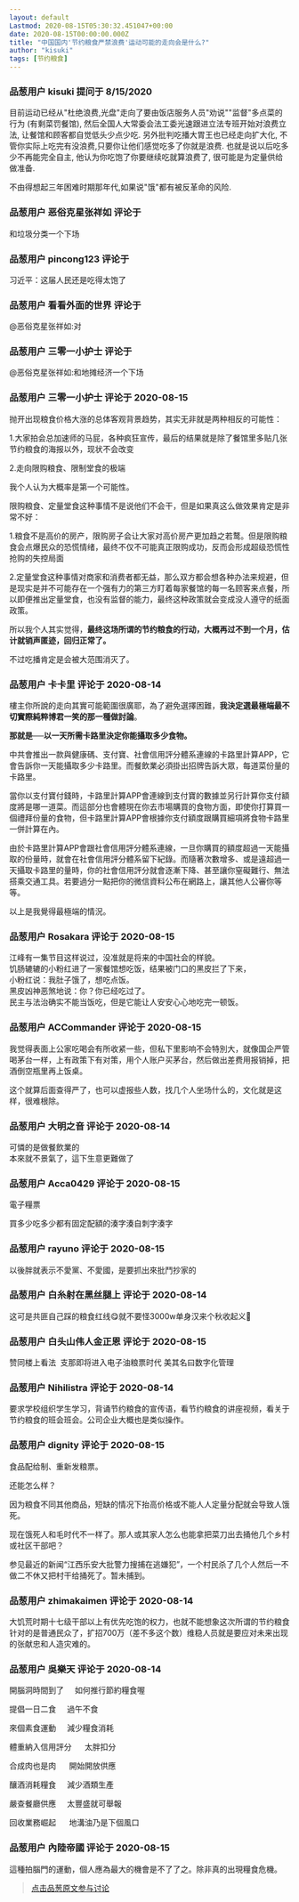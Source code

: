 ```yaml
---
layout: default
Lastmod: 2020-08-15T05:30:32.451047+00:00
date: 2020-08-15T00:00:00.000Z
title: "中国国内'节约粮食严禁浪费'运动可能的走向会是什么?"
author: "kisuki"
tags: [节约粮食]
---
```



### 品葱用户 **kisuki** 提问于 8/15/2020
    
目前运动已经从"杜绝浪费,光盘"走向了要由饭店服务人员"劝说""监督"多点菜的行为 (有剩菜罚餐馆), 然后全国人大常委会法工委光速跟进立法专班开始对浪费立法, 让餐馆和顾客都自觉低头少点少吃. 另外批判吃播大胃王也已经走向扩大化, 不管你实际上吃完有没浪费,只要你让他们感觉吃多了你就是浪费. 也就是说以后吃多少不再能完全自主, 他认为你吃饱了你要继续吃就算浪费了, 很可能是为定量供给做准备.  
  
不由得想起三年困难时期那年代,如果说"饿"都有被反革命的风险.
    
                

### 品葱用户 **恶俗克星张祥如** 评论于 
        
和垃圾分类一个下场
        
                

### 品葱用户 **pincong123** 评论于 
        
习近平：这届人民还是吃得太饱了
        
                

### 品葱用户 **看看外面的世界** 评论于 
        
@恶俗克星张祥如:对
        
                

### 品葱用户 **三零一小护士** 评论于 
        
@恶俗克星张祥如:和地摊经济一个下场
        
                

### 品葱用户 **三零一小护士** 评论于 2020-08-15
        
抛开出现粮食价格大涨的总体客观背景趋势，其实无非就是两种相反的可能性：  
  
1.大家拍会总加速师的马屁，各种疯狂宣传，最后的结果就是除了餐馆里多贴几张节约粮食的海报以外，现状不会改变  
  
2.走向限购粮食、限制堂食的极端  
  
我个人认为大概率是第一个可能性。  
  
限购粮食、定量堂食这种事情不是说他们不会干，但是如果真这么做效果肯定是非常不好：  
  
1.粮食不是高价的房产，限购房子会让大家对高价房产更加趋之若鹜。但是限购粮食会点爆民众的恐慌情绪，最终不仅不可能真正限购成功，反而会形成超级恐慌性抢购的失控局面  
  
2.定量堂食这种事情对商家和消费者都无益，那么双方都会想各种办法来规避，但是现实是并不可能存在一个强有力的第三方盯着每家餐馆的每一名顾客来点餐，所以即便推出定量堂食，也没有监督的能力，最终这种政策就会变成没人遵守的纸面政策。  
  
所以我个人其实觉得，**最终这场所谓的节约粮食的行动，大概再过不到一个月，估计就销声匿迹，回归正常了。**  
  
不过吃播肯定是会被大范围消灭了。
        
                

### 品葱用户 **卡卡里** 评论于 2020-08-14
        
樓主你所說的走向其實可能範圍很廣耶，為了避免選擇困難，**我決定選最極端最不切實際純粹博君一笑的那一種做討論**。  
  
**那就是──以一天所需卡路里決定你能攝取多少食物。**  
  
中共會推出一款與健康碼、支付寶、社會信用評分體系連線的卡路里計算APP，它會告訴你一天能攝取多少卡路里。而餐飲業必須掛出招牌告訴大眾，每道菜份量的卡路里。  
  
當你以支付寶付錢時，卡路里計算APP會連線到支付寶的數據並另行計算你支付額度將是哪一道菜。而這部分也會體現在你去市場購買的食物方面，即使你打算買一個禮拜份量的食物，但卡路里計算APP會根據你支付額度跟購買細項將食物卡路里一併計算在內。  
  
由於卡路里計算APP會跟社會信用評分體系連線，一旦你購買的額度超過一天能攝取的份量時，就會在社會信用評分體系留下紀錄。而隨著次數增多、或是遠超過一天攝取卡路里的量時，你的社會信用評分就會逐漸下降、甚至讓你窒礙難行、無法搭乘交通工具。若要過分一點把你的微信資料公布在網路上，讓其他人公審你等等。  
  
以上是我覺得最極端的情況。
        
                

### 品葱用户 **Rosakara** 评论于 2020-08-15
        
江峰有一集节目这样说过，没准就是将来的中国社会的样貌。  
饥肠辘辘的小粉红进了一家餐馆想吃饭，结果被门口的黑皮拦了下来，  
小粉红说：我肚子饿了，想吃点饭。  
黑皮凶神恶煞地说：你？你已经吃过了。  
民主与法治确实不能当饭吃，但是它能让人安安心心地吃完一顿饭。
        
                

### 品葱用户 **ACCommander** 评论于 2020-08-15
        
我觉得表面上公家吃喝会有所收紧一些，但私下里影响不会特別大，就像国企严管喝茅台一样，上有政策下有对策，用个人账户买茅台，然后做出差费用报销掉，把酒倒空瓶里再上饭桌。  
  
这个就算后面查得严了，也可以虚报些人数，找几个人坐场什么的，文化就是这样，很难根除。
        
                

### 品葱用户 **大明之音** 评论于 2020-08-14
        
可憐的是做餐飲業的  
本來就不景氣了，這下生意更難做了
        
                

### 品葱用户 **Acca0429** 评论于 2020-08-15
        
電子糧票  
  
買多少吃多少都有固定配額的湊字湊自刺字湊字
        
                

### 品葱用户 **rayuno** 评论于 2020-08-15
        
以後胖就表示不愛黨、不愛國，是要抓出來批鬥抄家的
        
                

### 品葱用户 **白糸射在黑丝腿上** 评论于 2020-08-14
        
这可是共匪自己踩的粮食红线😋就不要怪3000w单身汉来个秋收起义🤗
        
                

### 品葱用户 **白头山伟人金正恩** 评论于 2020-08-15
        
赞同楼上看法  支那即将进入电子油粮票时代 美其名曰数字化管理
        
                

### 品葱用户 **Nihilistra** 评论于 2020-08-14
        
要求学校组织学生学习，背诵节约粮食的宣传语，看节约粮食的讲座视频，看关于节约粮食的班会班会。公司企业大概也是类似操作。
        
                

### 品葱用户 **dignity** 评论于 2020-08-15
        
食品配给制、重新发粮票。  
  
还能怎么样？  
  
因为粮食不同其他商品，短缺的情况下抬高价格或不能人人定量分配就会导致人饿死。  
  
现在饿死人和毛时代不一样了。那人或其家人怎么也能拿把菜刀出去捅他几个乡村或社区干部吧？  
  
参见最近的新闻“江西乐安大批警力搜捕在逃嫌犯”，一个村民杀了几个人然后一不做二不休又把村干给捅死了。暂未捕到。
        
                

### 品葱用户 **zhimakaimen** 评论于 2020-08-14
        
大饥荒时期十七级干部以上有优先吃饱的权力，也就不能想象这次所谓的节约粮食针对的是普通民众了，扩招700万（差不多这个数）维稳人员就是要应对未来出现的张献忠和人造灾难的。
        
                

### 品葱用户 **吳樂天** 评论于 2020-08-14
        
開腦洞時間到了     如何推行節約糧食喔  
  
提倡一日二食     過午不食  
  
來個素食運動     減少糧食消耗  
  
體重納入信用評分      太胖扣分  
  
合成肉也是肉      開始開放供應  
  
釀酒消耗糧食     減少酒類生產  
  
嚴查餐廳供應     太豐盛就可舉報  
  
回收業務崛起      地溝油乃是下個風口
        
                

### 品葱用户 **內陸帝國** 评论于 2020-08-15
        
這種拍腦門的運動，個人應為最大的機會是不了了之。除非真的出現糧食危機。
        
                





> [点击品葱原文参与讨论](https://pincong.rocks/question/29811)

